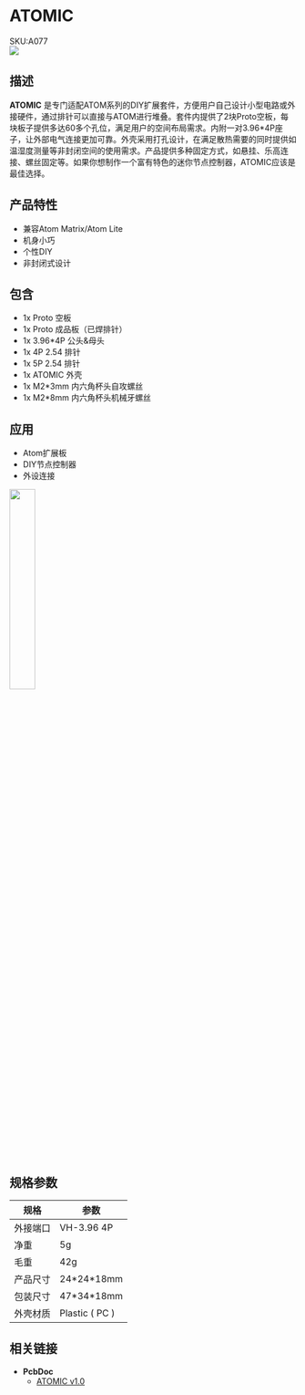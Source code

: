 # ATOMIC

<div class="badge badge-pill badge-primary product_sku_tag">SKU:A077</div>

<div class="product_pic"><img src="assets/img/product_pics/atom_base/atomic/atomic_01.webp"></div>

## 描述

**ATOMIC** 是专门适配ATOM系列的DIY扩展套件，方便用户自己设计小型电路或外接硬件，通过排针可以直接与ATOM进行堆叠。套件内提供了2块Proto空板，每块板子提供多达60多个孔位，满足用户的空间布局需求。内附一对3.96*4P座子，让外部电气连接更加可靠。外壳采用打孔设计，在满足散热需要的同时提供如温湿度测量等非封闭空间的使用需求。产品提供多种固定方式，如悬挂、乐高连接、螺丝固定等。如果你想制作一个富有特色的迷你节点控制器，ATOMIC应该是最佳选择。

## 产品特性

- 兼容Atom Matrix/Atom Lite
- 机身小巧
- 个性DIY
- 非封闭式设计


## 包含

-  1x Proto 空板
-  1x Proto 成品板（已焊排针）
-  1x 3.96*4P 公头&母头
-  1x 4P 2.54 排针
-  1x 5P 2.54 排针
-  1x ATOMIC 外壳
-  1x M2*3mm 内六角杯头自攻螺丝
-  1x M2*8mm  内六角杯头机械牙螺丝

## 应用

- Atom扩展板
- DIY节点控制器
- 外设连接

<img src="assets/img/product_pics/atom_base/atomic/ATOMIC.gif" width = 30%>

## 规格参数

<table class="table-1">
    <thead>
    <tr>
        <th>规格</th>
        <th>参数</th>
    </tr>
    </thead>
    <tbody>
        <tr>
            <td>外接端口</td>
            <td>VH-3.96 4P</td>
        </tr>
        <tr>
            <td>净重</td>
            <td>5g</td>
        </tr>
        <tr>
            <td>毛重</td>
            <td>42g</td>
        </tr>
        <tr>
            <td>产品尺寸</td>
            <td>24*24*18mm</td>
        </tr>
        <tr>
            <td>包装尺寸</td>
            <td>47*34*18mm</td>
        </tr>
        <tr>
            <td>外壳材质</td>
            <td>Plastic ( PC )</td>
        </tr>
     </tbody>
</table>


## 相关链接

-  **PcbDoc** 
    - [ATOMIC v1.0](https://github.com/m5stack/m5-structural-design-file/blob/master/PCB/Atomic_V1.0.PcbDoc)

<script>

   var purchase_link = 'https://m5stack.com/collections/all/products/atomic-proto-kit';


   var quickstart_link = '';

   anchor_search(purchase_link);
   scrollFunc();

</script>

